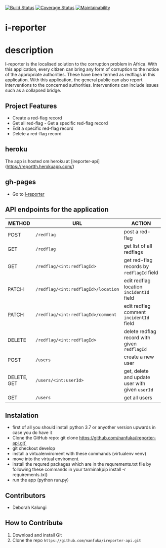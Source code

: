 <!-- [![Build Status](https://travis-ci.org/nanfuka/ireporter-api.svg?branch=162823442-user-able-get-all-redflags)](https://travis-ci.org/nanfuka/ireporter-api)
[![Coverage Status](https://coveralls.io/repos/github/nanfuka/ireporter-api/badge.svg?branch=162823442-user-able-get-all-redflags)](https://coveralls.io/github/nanfuka/ireporter-api?branch=162823442-user-able-get-all-redflags)
[![Maintainability](https://api.codeclimate.com/v1/badges/aacc695e602d9e473552/maintainability)](https://codeclimate.com/github/nanfuka/ireporter-api/maintainability)

ireporter-api
# i-reporter

# description
I-reporter is the localised solution to the corruption problem in Africa. With this application, every citizen can  bring any form of corruption to the notice of the appropriate authorities. These have been termed as redflags in this application.     Users can also report on things that needs government intervention

## Project Features
- Create a ​red-flag​​ record
- Get all ​red-flag
​- records○Get a specific ​red-flag​​ record
- Edit a specific ​red-flag​​ record
- Delete a ​red-flag​​ record

##heroku
- The app is hosted om heroku at [ireporter-api](https://reporterss.herokuapp.com/)

## gh-pages 
- Go to [I-reporter](https://nanfuka.github.io/iReporter/)

## API endpoints for the application
Request|URL|Description
---|---|---
GET /red-flags/<red-flag-id>Fetch a specific ​red-flag​​ record
**GET**|`api/v1/red-flags`|Fetch all ​red-flag ​​records
**GET**|`api/v1/red-flags/<red-flag-id>`|Fetch a specific ​red-flag​​ record
**POST**|`/red-flags`|Create a ​red-flag​​ record
**PATCH**|`/red-flags/<red-flag-id>/location`|Edit the location of a specific red-flag record
**PATCH**|`red-flags/<red-flag-id>/comment`|Edit the comment of a specific red-flag record
**DELETE**|`/red-flags/<red-flag-id>`|Delete a specific red flag record


## Instalation
- first of all you should install python 3.7 or anyother version upwards in case you do have    it
- Clone the GitHub repo: git clone https://github.com/nanfuka/ireporter-api.git`
- git checkout 162823442-user-able-get-all-redflags
- install a virtualenviroment with these commands (virtualenv venv)
- move into the virtual enviroment.
- install the requred packages which are in the requrements.txt file by following these        commands in your tarminal(pip install -r requirements.txt)
- run the app (python run.py)


## Contributors
* Deborah Kalungi

## How to Contribute
1. Download and install Git
2. Clone the repo `https://github.com/nanfuka/ireporter-api.git` -->


[![Build Status](https://travis-ci.org/nanfuka/ireporter-api.svg?branch=162823442-user-able-get-all-redflags)](https://travis-ci.org/nanfuka/ireporter-api)
[![Coverage Status](https://coveralls.io/repos/github/nanfuka/ireporter-api/badge.svg?branch=162823442-user-able-get-all-redflags)](https://coveralls.io/github/nanfuka/ireporter-api?branch=162823442-user-able-get-all-redflags)
[![Maintainability](https://api.codeclimate.com/v1/badges/aacc695e602d9e473552/maintainability)](https://codeclimate.com/github/nanfuka/ireporter-api/maintainability)

# i-reporter

# description
I-reporter is the localised solution to the corruption problem in Africa. With this application, every citizen can  bring any form of corruption to the notice of the appropriate authorities. These have been termed as redflags in this application. With this application, the general public can also report interventions to the concerned authorities. Interventions can include issues such as a collapsed bridge.

## Project Features
- Create a ​red-flag​​ record
- Get all ​red-flag
​- Get a specific ​red-flag​​ record
- Edit a specific ​red-flag​​ record
- Delete a ​red-flag​​ record

## heroku
The app is hosted om heroku at [ireporter-api] (https://reportth.herokuapp.com/)

## gh-pages 
- Go to [I-reporter](https://nanfuka.github.io/iReporter/)

## API endpoints for the application
| METHOD   | URL  | ACTION |
|---|---|---|
| POST |  `/redflag` | post a red-flag |
| GET |  `/redflag` | get list of all redflags |
| GET |  `/redflag/<int:redflagId>` | get red-flag records by `redflagId` field |
| PATCH |  `/redflag/<int:redflagId>/location` | edit redflag location `incidentId` field |
| PATCH |  `/redflag/<int:redflagId>/comment` | edit redflag comment `incidentId` field |
| DELETE  |  `/redflag/<int:redflagId>` | delete redflag record with given `redflagId` |
| POST |  `/users` | create a new user |
| DELETE, GET |  `/users/<int:userId>` | get, delete and update user with given `userId`|
| GET |  `/users` | get all users |


## Instalation
- first of all you should install python 3.7 or anyother version upwards in case you do have    it
- Clone the GitHub repo: git clone https://github.com/nanfuka/ireporter-api.git`
- git checkout develop
- install a virtualenviroment with these commands (virtualenv venv)
- move into the virtual enviroment.
- install the requred packages which are in the requrements.txt file by following these         commands in your tarminal(pip install -r requirements.txt)
- run the app (python run.py)


## Contributors
* Deborah Kalungi

## How to Contribute
1. Download and install Git
2. Clone the repo `https://github.com/nanfuka/ireporter-api.git`